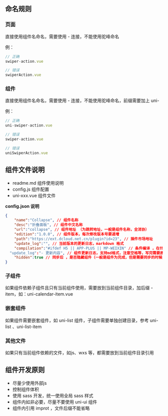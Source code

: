 
## 命名规则

### 页面
直接使用组件名命名，需要使用 - 连接，不能使用驼峰命名

例：
```javascript
// 正确
swiper-action.vue

// 错误
swiperAction.vue

```

### 组件 
直接使用组件名命名，需要使用 - 连接，不能使用驼峰命名，前缀需要加上 uni- 

例：
```javascript
// 正确
uni-swiper-action.vue

// 错误
swiper-action.vue

// 错误
uniSwiperAction.vue
```


## 组件文件说明
- readme.md 组件使用说明
- config.js 组件配置
- uni-xxx.vue 组件文件

**config.json 说明**
```json
{
	"name":"Collapse", // 组件名称
	"desc":"折叠面板", // 组件中文名称
	"url":"collapse", // 组件地址 （为跳转地址，一般是组件名称，全消协）
	"edition":"1.0.0", // 组件版本，每次修改版本号要递增
	"path":"https://ext.dcloud.net.cn/plugin?id=23", // 插件市场地址
	"update_log":"", // 当前版本的更新日志，markdown 格式
	"compilation":"#ifdef H5 || APP-PLUS || MP-WEIXIN" // 条件编译 ，在什么平台使用，或者在什么平台不使用这个组件
  "update_log":"- 更新内容", // 组件更新日志，支持md格式，注意空格等，写完需要原样粘贴到 md 文件验证是否格式错误
	"hidden":true // 同步后 ，是否隐藏组件（一般是组件为完成，但是需要同步的时候，需要设置为 true ，正常情况不需要写这个参数）
}

```

### 子组件
如果组件依赖子组件且只有当前组件使用，需要放到当前组件目录，加后缀 -item，如：uni-calendar-item.vue

### 嵌套组件
如果组件需要嵌套组件，如 uni-list 组件，子组件需要单独创建目录，参考 uni-list 、uni-list-item

### 其他文件
如果只有当前组件依赖的文件，如js、wxs 等，都需要放到当前组件目录引用


## 组件开发原则
- 尽量少使用外部js
- 控制组件体积 
- 使用 sass 开发，统一使用全局 sass 样式
- 组件内如非必要，尽量不要使用 uni-ui 组件
- 组件内引用 improt ，文件后缀不能省略